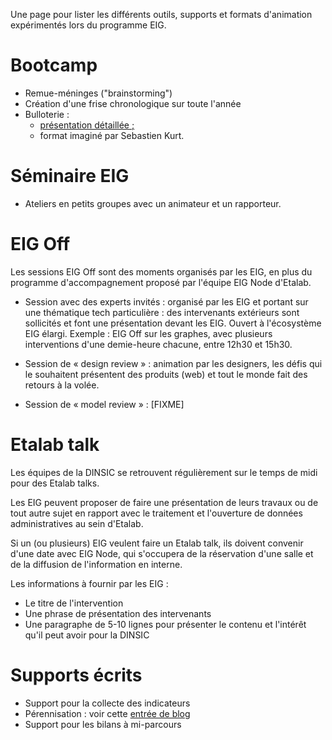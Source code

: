 Une page pour lister les différents outils, supports et formats
d'animation expérimentés lors du programme EIG.


# Bootcamp

-   Remue-méninges ("brainstorming")
-   Création d'une frise chronologique sur toute l'année
-   Bulloterie :
    -   [présentation détaillée ;](http://wiki.mainstenant.org/wiki/la-bulloterie-presentation)
    -   format imaginé par Sebastien Kurt.


# Séminaire EIG

-   Ateliers en petits groupes avec un animateur et un rapporteur.


# EIG Off

Les sessions EIG Off sont des moments organisés par les EIG, en plus
du programme d'accompagnement proposé par l'équipe EIG Node d'Etalab.

-   Session avec des experts invités : organisé par les EIG et portant
    sur une thématique tech particulière : des intervenants extérieurs
    sont sollicités et font une présentation devant les EIG.  Ouvert à
    l'écosystème EIG élargi.  Exemple : EIG Off sur les graphes, avec
    plusieurs interventions d'une demie-heure chacune, entre 12h30 et
    15h30.

-   Session de « design review » : animation par les designers, les
    défis qui le souhaitent présentent des produits (web) et tout le
    monde fait des retours à la volée.

-   Session de « model review » : [FIXME]


# Etalab talk

Les équipes de la DINSIC se retrouvent régulièrement sur le temps de
midi pour des Etalab talks.

Les EIG peuvent proposer de faire une présentation de leurs travaux
ou de tout autre sujet en rapport avec le traitement et l'ouverture
de données administratives au sein d'Etalab.

Si un (ou plusieurs) EIG veulent faire un Etalab talk, ils doivent
convenir d'une date avec EIG Node, qui s'occupera de la réservation
d'une salle et de la diffusion de l'information en interne.

Les informations à fournir par les EIG :

-   Le titre de l'intervention
-   Une phrase de présentation des intervenants
-   Une paragraphe de 5-10 lignes pour présenter le contenu et l'intérêt
    qu'il peut avoir pour la DINSIC


# Supports écrits

-   Support pour la collecte des indicateurs
-   Pérennisation : voir cette [entrée de blog](https://entrepreneur-interet-general.etalab.gouv.fr/blog/2018/05/24/atelier-construction-plan-actions-avec-les-dsi.html)
-   Support pour les bilans à mi-parcours

